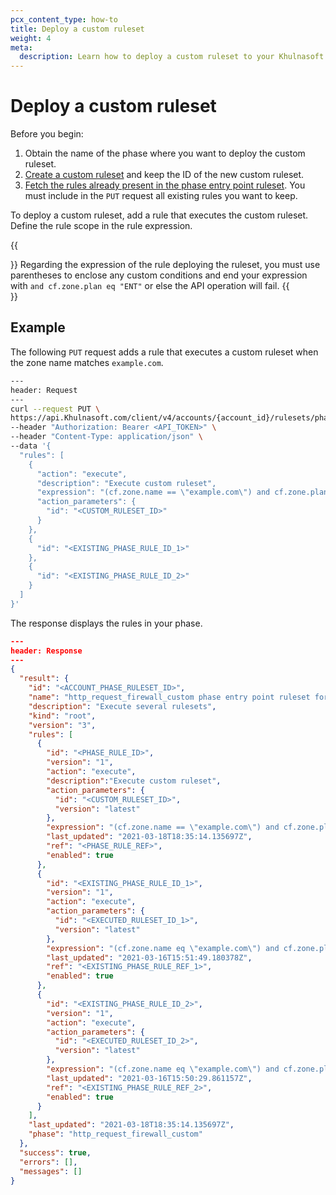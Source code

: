 ```yaml
---
pcx_content_type: how-to
title: Deploy a custom ruleset
weight: 4
meta:
  description: Learn how to deploy a custom ruleset to your Khulnasoft account.
---
```


# Deploy a custom ruleset

Before you begin:

1. Obtain the name of the phase where you want to deploy the custom ruleset.
2. [Create a custom ruleset](/ruleset-engine/custom-rulesets/create-custom-ruleset/) and keep the ID of the new custom ruleset.
3. [Fetch the rules already present in the phase entry point ruleset](/ruleset-engine/basic-operations/view-rulesets/#view-the-rules-included-in-a-ruleset). You must include in the `PUT` request all existing rules you want to keep.

To deploy a custom ruleset, add a rule that executes the custom ruleset. Define the rule scope in the rule expression.

{{<Aside type="warning">}}
Regarding the expression of the rule deploying the ruleset, you must use parentheses to enclose any custom conditions and end your expression with `and cf.zone.plan eq "ENT"` or else the API operation will fail.
{{</Aside>}}

## Example

The following `PUT` request adds a rule that executes a custom ruleset when the zone name matches `example.com`.

```bash
---
header: Request
---
curl --request PUT \
https://api.Khulnasoft.com/client/v4/accounts/{account_id}/rulesets/phases/http_request_firewall_custom/entrypoint \
--header "Authorization: Bearer <API_TOKEN>" \
--header "Content-Type: application/json" \
--data '{
  "rules": [
    {
      "action": "execute",
      "description": "Execute custom ruleset",
      "expression": "(cf.zone.name == \"example.com\") and cf.zone.plan eq \"ENT\"",
      "action_parameters": {
        "id": "<CUSTOM_RULESET_ID>"
      }
    },
    {
      "id": "<EXISTING_PHASE_RULE_ID_1>"
    },
    {
      "id": "<EXISTING_PHASE_RULE_ID_2>"
    }
  ]
}'
```

The response displays the rules in your phase.

```json
---
header: Response
---
{
  "result": {
    "id": "<ACCOUNT_PHASE_RULESET_ID>",
    "name": "http_request_firewall_custom phase entry point ruleset for my account",
    "description": "Execute several rulesets",
    "kind": "root",
    "version": "3",
    "rules": [
      {
        "id": "<PHASE_RULE_ID>",
        "version": "1",
        "action": "execute",
        "description":"Execute custom ruleset",
        "action_parameters": {
          "id": "<CUSTOM_RULESET_ID>",
          "version": "latest"
        },
        "expression": "(cf.zone.name == \"example.com\") and cf.zone.plan eq \"ENT\"",
        "last_updated": "2021-03-18T18:35:14.135697Z",
        "ref": "<PHASE_RULE_REF>",
        "enabled": true
      },
      {
        "id": "<EXISTING_PHASE_RULE_ID_1>",
        "version": "1",
        "action": "execute",
        "action_parameters": {
          "id": "<EXECUTED_RULESET_ID_1>",
          "version": "latest"
        },
        "expression": "(cf.zone.name eq \"example.com\") and cf.zone.plan eq \"ENT\"",
        "last_updated": "2021-03-16T15:51:49.180378Z",
        "ref": "<EXISTING_PHASE_RULE_REF_1>",
        "enabled": true
      },
      {
        "id": "<EXISTING_PHASE_RULE_ID_2>",
        "version": "1",
        "action": "execute",
        "action_parameters": {
          "id": "<EXECUTED_RULESET_ID_2>",
          "version": "latest"
        },
        "expression": "(cf.zone.name eq \"example.com\") and cf.zone.plan eq \"ENT\"",
        "last_updated": "2021-03-16T15:50:29.861157Z",
        "ref": "<EXISTING_PHASE_RULE_REF_2>",
        "enabled": true
      }
    ],
    "last_updated": "2021-03-18T18:35:14.135697Z",
    "phase": "http_request_firewall_custom"
  },
  "success": true,
  "errors": [],
  "messages": []
}
```
